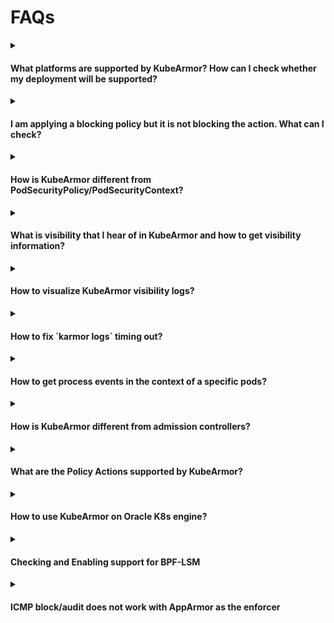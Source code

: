 # FAQs

<details><summary><h4>What platforms are supported by KubeArmor? How can I check whether my deployment will be supported?</h4></summary>

* Please check [Support matrix for KubeArmor](default_posture.md).
* Use `karmor probe` to check if the platform is supported.

</details>

<details><summary><h4>I am applying a blocking policy but it is not blocking the action. What can I check?</h4></summary>

### Checkout Platform Support
Check `karmor probe` output and check whether `Container Security` is false. If it is false, the KubeArmor enforcement is not supported on that platform. You should check the [KubeArmor Support Matrix](support_matrix.ma) and if the platform is not listed there then raise a new issue or connect to kubearmor community of slack.

### Checkout Default Posture
If you are applying an Allow-based policies and expecting unknown actions to be blocked, please make sure to check the [default security posture](default_posture.md). The default security posture is set to Audit by default since KubeArmor v0.7.

### Checkout Binary Path
If the path in your process rule is not an absolute path but a symlink, policy enforcement won't work. This is because KubeArmor sees the actual executable path in events received from kernel space and is not aware about symlinks.

So policy enforcement on symbolic links like `/usr/bin/python` doesn't work and one has to specify the path of the actual executable that they link to.
</details>

<details><summary><h4>How is KubeArmor different from PodSecurityPolicy/PodSecurityContext?</h4></summary>

Native k8s support specifying a security context for the pod or container. It requires one to specify native AppArmor, SELinux, and seccomp policies. But there are a few problems with this approach:  

* All the OS distributions do not support the LSMs consistently. For e.g, [GKE COS](https://cloud.google.com/container-optimized-os/) supports AppArmor while [Bottlerocket](https://aws.amazon.com/bottlerocket/) supports SELinux and BPF-LSM.  
* The Pod Security Context expects the security profile to be specified in its native language, for instance, the AppArmor profile for AppArmor. SELinux profile if SELinux is to be used. The profile language is extremely complex and this complexity could backfire i.e., it could lead to security holes.  
* Security Profile updates are manual and difficult: When an app is updated, the security posture might change and it becomes difficult to manually update the native rules.  
* No alerting of LSM violation on managed cloud platforms: By default, LSMs send logs to kernel audit, which is not available on most managed cloud platforms.  

KubeArmor solves all the above-mentioned problems.

* It maps YAML rules to LSMs (apparmor, bpf-lsm) rules so prior knowledge of different security contexts (native AppArmor, SELinux) is not required.  
* It's easy to deploy: KubeArmor is deployed as a daemon set. Even when the application is updated, the enforcement rules are automatically applied.  
* Consistent Alerting: KubeArmor handles kernel events and maps k8s metadata using ebpf.  
* KubeArmor also runs in systemd mode so can directly run and protect Virtual Machines or Bare-metal machines too.  
* Pod Security Context cannot leverage BPF-LSM at all today. BPF-LSM provides more programmatic control over the policy rules.  
* The Pod Security Context does not handle abstractions. For instance, consider a scenario where you have a node running Ubuntu and another node running Bottlerocket. Ubuntu inherently utilizes AppArmor, while Bottlerocket employs BPF-LSM and SELinux as its default LSMs. KubeArmor internally selects the appropriate primitives for enforcement, eliminating the need for users to explicitly specify the enforcement method.

</details>

<details><summary><h4>What is visibility that I hear of in KubeArmor and how to get visibility information?</h4></summary>  

KubeArmor, apart from being a policy enforcement engine also emits pod/container visibility data. It uses an eBPF-based system monitor which keeps track of process life cycles in containers and even nodes and converts system metadata to container/node identities. This information can then be used for observability use cases.

Sample output `karmor log --json`:

```json
{
  "Timestamp": 1639803960,
  "UpdatedTime": "2021-12-18T05:06:00.077564Z",
  "ClusterName": "Default",
  "HostName": "pandora",
  "HostPID": 3390423,
  "PPID": 168556,
  "PID": 3390423,
  "UID": 1000,
  "PolicyName": "hsp-kubearmor-dev-proc-path-block",
  "Severity": "1",
  "Type": "MatchedHostPolicy",
  "Source": "zsh",
  "Operation": "Process",
  "Resource": "/usr/bin/sleep",
  "Data": "syscall=SYS_EXECVE",
  "Action": "Block",
  "Result": "Permission denied"
}
```

Here the log implies that the process /usr/bin/sleep execution by 'zsh' was denied on the Host using a block-based host policy.

The logs are also exportable in OpenTelemetry format using [kubearmor/OTel-receiver](https://github.com/kubearmor/OTel-receiver).

</details>

<details><summary><h4>How to visualize KubeArmor visibility logs?</h4></summary>

There are a couple of community-maintained dashboards available at [kubearmor/kubearmor-dashboards](https://github.com/kubearmor/kubearmor-dashboards).

If you don't find an existing dashboard particular to your needs, feel free to create an issue. It would be great if you could also contribute one!
</details>

<details><summary><h4>How to fix `karmor logs` timing out?</h4></summary>

`karmor logs` internally uses Kubernetes' client's port-forward. Port forward is not meant for long running connection and it times out if left idle. Checkout this [StackOverflow answer](https://stackoverflow.com/questions/47484312/kubectl-port-forwarding-timeout-issue) for more info.

If you want to stream logs reliably there are a couple of solutions you can try:
1. Modiy the `kubearmor` service in `kube-system` namespace and change the service type to `NodePort`. Then run karmor with:
```bash
karmor logs --gRPC=<address of the kubearmor node-port service>
```
This will create a direct, more reliable connection with the service, without any internal port-forward.

2. If you want to stream logs to external tools (fluentd/splunk/ELK etc) checkout [Streaming KubeArmor events](https://github.com/kubearmor/kubearmor-relay-server#streaming-kubearmor-events-to-external-siem-tools).

The community has created adapters and dashboards for some of these tools which can be used out of the box or as reference for creating new adapters. Checkout the previous question for more information.

</details>

<details><summary><h4>How to get process events in the context of a specific pods?</h4></summary>  

The following command can be used to get pod specific events:  

`karmor logs --pod <pod_name>`  
`karmor logs` has the following filter to provide more granularity:

```
--container - Specify container name for container-specific logs
--logFilter <system|policy|all> - Filter to either receive system logs or alerts on policy violation
--logType <ContainerLog|HostLog> - Source of logs - ContainerLog: logs from containers or HostLog: logs from the host
--namespace - Specify the namespace for the running pods
--operation <Process|File|Network> - Type of logs based on process, file or network

```

</details>

<details><summary><h4>How is KubeArmor different from admission controllers?</h4></summary>

Kubernetes admission controllers are a set of extensions that acts as a gatekeeper and help govern and control Kubernetes clusters. They intercept requests to the Kubernetes API server before the persistence of the object into etcd.  

They can manage deployments requesting too many resources, enforce pod security policies, prevent vulnerable images from being deployed, and check if the pod is running in privileged mode.  
But all these checks are done before the pods are started. Admission controllers don't guarantee any protection once the vulnerability is inside the cluster.  

KuberArmor protects the pods from within. It runs as a daemonset and restricts the behavior of containers at the system level. KubeArmor allows one to define security policies for the assets/resources (such as files, processes, volumes, etc) within the pod/container, select those based on K8s metadata, and simply apply these security policies at runtime.

It also detects any policy violations and generates audit logs with container identities. Apart from containers, KuberArmor also allows protection of the Host itself.
</details>

<details><summary><h4>What are the Policy Actions supported by KubeArmor?</h4></summary>

KubeArmor defines 3 policy actions: Allow, Block, and Audit.  
**Allow**: A whitelist policy or a policy defined with `Allow` action allows only the operations defined in the policy, the rest of everything is blocked/audited.
**Block**: Policy defined with `Block` action blocks all the operations defined in the policy.  
**Audit**: An applied `Audit` policy doesn't block any action but instead provides alerts on policy violations. This type of policy can be used for a "dry-run" before safely applying a security policy in production.  

If Block policy is used and there are no supported enforcement mechanisms on the platform then the policy enforcement wouldn't be observed. But we will still be able to see the observability data for the applied Block policy, which can help us in identifying any suspicious activity.
</details>

<details>
  <summary><h4>How to use KubeArmor on Oracle K8s engine?</h4></summary>

KubeArmor supports enforcement on OKE leveraging the BPF-LSM. The default kernel for Oracle Linux 8.6 (OL 8.6) is UEK R6 kernel-uek-5.4.17-2136.307.3 which does not support BPF-LSM.

Unbreakable Enterprise Kernel Release 7 (UEK R7) is based on Linux kernel 5.15 LTS that supports BPF-LSM and it's available for Oracle Linux 8 Update 5 onwards.

### Installing UEK 7 on OL 8.6

  UEK R7 can be installed on OL 8.6 by following the easy-to-follow instructions provided here in this [Oracle Blog Post](https://blogs.oracle.com/post/uek-7-oracle-linux-8).

> Note: After upgrading to the UEK R7 you may required to enable BPF-LSM if it's not enabled by default.

</details>

<details>
  <summary><h4>Checking and Enabling support for BPF-LSM</h4></summary>


### Checking if BPF-LSM is supported in the Kernel

We check for BPF LSM Support in Kernel Config

```sh
cat /boot/config-$(uname -r) | grep -e "BPF" -e "BTF"
```

Following flags need to exist and set to `y`
```ini
CONFIG_BPF=y
CONFIG_BPF_SYSCALL=y
CONFIG_BPF_JIT=y
CONFIG_BPF_LSM=y
CONFIG_DEBUG_INFO=y
CONFIG_DEBUG_INFO_BTF=y
```

**Note**: These config could be in other places too like `/boot/config`, `/usr/src/linux-headers-$(uname -r)/.config`, `/lib/modules/$(uname -r)/config`, `/proc/config.gz`.

### Checking if BPF-LSM is enabled

* check if bpf is enabled by verifying if it is in the active lsms.

  ```sh
  $ cat /sys/kernel/security/lsm
  capability,yama,selinux,bpf
  ```

  as we can see here `bpf` is in active lsms

### Enabling BPF-LSM manually using boot configs

* Open the `/etc/default/grub` file in privileged mode.

  ```sh
  sudo vi /etc/default/grub
  ```

* Append the following to the `GRUB_CMDLINE_LINUX` variable and save.

  ```
  GRUB_CMDLINE_LINUX="lsm=lockdown,capability,yama,apparmor,bpf"
  ```

- Update grub config:
  ```sh
  sudo grub2-mkconfig -o /boot/grub2.cfg
  ```

- Reboot into your kernel.
   ```sh
   sudo reboot
   ```

</details>

<details><summary><h4>ICMP block/audit does not work with AppArmor as the enforcer</h4></summary>
There is some problem with AppArmor due to which ICMP rules don't work as expected.

The KubeArmor team has brought this to the attention of the [AppArmor community](https://stackoverflow.com/questions/76768503/apparmor-deny-icmp-issue) on StackOverflow and await their response.

In the same environment we've found that ICMP rules with BPFLSM work as expected.

For more such differences checkout [Enforce Feature Parity Wiki](https://github.com/kubearmor/KubeArmor/wiki/Enforcer-Feature-Parity).
</details>
